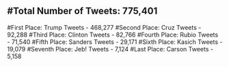 #Total Number of Tweets: 775,401 
---
#First Place: Trump Tweets - 468,277
#Second Place: Cruz Tweets - 92,288
#Third Place: Clinton Tweets - 82,766
#Fourth Place: Rubio Tweets - 71,540
#Fifth Place: Sanders Tweets - 29,171
#Sixth Place: Kasich Tweets - 19,079
#Seventh Place: Jeb! Tweets - 7,124
#Last Place: Carson Tweets - 5,158
